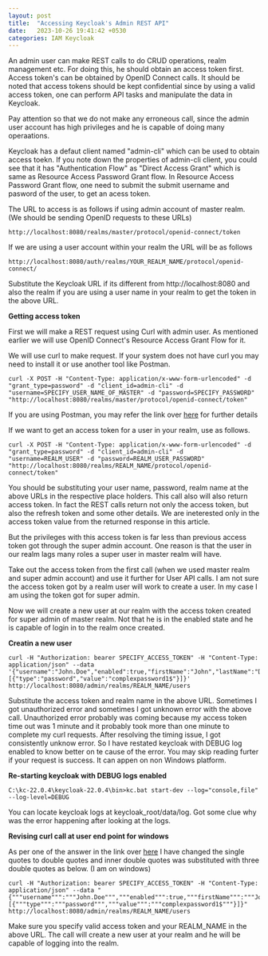 ```yaml
---
layout: post
title:  "Accessing Keycloak's Admin REST API"
date:   2023-10-26 19:41:42 +0530
categories: IAM Keycloak
---
```


An admin user can make REST calls to do CRUD operations, realm management etc. For doing this, he should obtain an access token first. Access token's can be obtained by OpenID Connect calls. It should be noted that access tokens should be kept confidential since by using a valid access token, one can perform API tasks and manipulate the data in Keycloak. 

Pay attention so that we do not make any erroneous call, since the admin user account has high privileges and he is capable of doing many operaations.

Keycloak has a defaut client named "admin-cli" which can be used to obtain access toekn. If you note down the properties of admin-cli client, you could see that it has "Authentication Flow" as "Direct Access Grant" which is same as Resource Access Password Grant flow. In Resource Access Password Grant flow, one need to submit the submit username and pasword of the user, to get an acess token.

The URL to access is as follows if using admin account of master realm. (We should be sending OpenID requests to these URLs)
```
http://localhost:8080/realms/master/protocol/openid-connect/token
```
If we are using a user account within your realm the URL will be as follows

```
http://localhost:8080/auth/realms/YOUR_REALM_NAME/protocol/openid-connect/
```

Substitute the Keycloak URL if its different from http://localhost:8080 and also the realm if you are using a user name in your realm to get the token in the above URL.
 
**Getting access token**

First we will make a REST request using Curl with admin user. As mentioned earlier we will use OpenID Connect's Resource Access Grant Flow for it.

We will use curl to make request. If your system does not have curl you may need to install it or use another tool like Postman. 
```
curl -X POST -H "Content-Type: application/x-www-form-urlencoded" -d "grant_type=password" -d "client_id=admin-cli" -d "username=SPECIFY_USER_NAME_OF_MASTER" -d "password=SPECIFY_PASSWORD" "http://localhost:8080/realms/master/protocol/openid-connect/token"
```
If you are using Postman, you may refer the link over [here](https://stackoverflow.com/questions/53283281/how-to-activate-the-rest-api-of-keycloak) for further details

If we want to get an access token for a user in your realm, use as follows.

```
curl -X POST -H "Content-Type: application/x-www-form-urlencoded" -d "grant_type=password" -d "client_id=admin-cli" -d "username=REALM_USER" -d "password=REALM_USER_PASSWORD" "http://localhost:8080/realms/REALM_NAME/protocol/openid-connect/token"
```
You should be substituting your user name, password, realm name at the above URLs in the respective place holders. This call also will also return access token. In fact the REST calls return not only the access token, but also the refresh token and some other details. We are ineterested only in the access token value from the returned response in this article.

But the privileges with this access token is far less than previous access token got through the super admin account. One reason is that the user in our realm lags many roles a super user in master realm will have.

Take out the access token from the first call (when we used master realm and super admin account) and use it further for User API calls. I am not sure the access token got by a realm user will work to create a user. In my case I am using the token got for super admin.

Now we will create a new user at our realm with the access token created for super admin of master realm. Not that he is in the enabled state and he is capable of login in to the realm once created.

**Creatin a new user**

```
curl -H "Authorization: bearer SPECIFY_ACCESS_TOKEN" -H "Content-Type: application/json" --data '{"username":"John.Doe","enabled":true,"firstName":"John","lastName":"Doe","credentials":[{"type":"password","value":"complexpassword1$"}]}' http://localhost:8080/admin/realms/REALM_NAME/users
```
Substitute the access token and realm name in the above URL. Sometimes I got unauthorized error and sometimes I got unknown error with the above call. Unauthorized error probably was coming because my access token time out was 1 minute and it probably took more than one minute to complete my curl requests. After resolving the timing issue, I got consistently unknow error. So I have restated keycloak with DEBUG log enabled to know better on te cause of the error. You may skip reading furter if your request is success. It can appen on non Windows platform.

**Re-starting keycloak with DEBUG logs enabled**

```
C:\kc-22.0.4\keycloak-22.0.4\bin>kc.bat start-dev --log="console,file"  --log-level=DEBUG
```
You can locate keycloak logs at keycloak_root/data/log. Got some clue why was the error happening after looking  at the logs.

**Revising curl call at user end point for windows**

As per one of the answer in the link over [here](https://stackoverflow.com/questions/31503754/errormessagesunexpected-character-code-39-expected-a-valid-value) I have changed the single quotes to double quotes and inner double quotes was substituted with three double quotes as below. (I am on windows)

```
curl -H "Authorization: bearer SPECIFY_ACCESS_TOKEN" -H "Content-Type: application/json" --data "{"""username""":"""John.Doe""","""enabled""":true,"""firstName""":"""John""","""lastName""":"""Doe""","""credentials""":[{"""type""":"""password""","""value""":"""complexpassword1$"""}]}" http://localhost:8080/admin/realms/REALM_NAME/users
```
Make sure you specify valid access token and your REALM_NAME in the above URL.
The call will create a new user at your realm and he will be capable of logging into the realm.